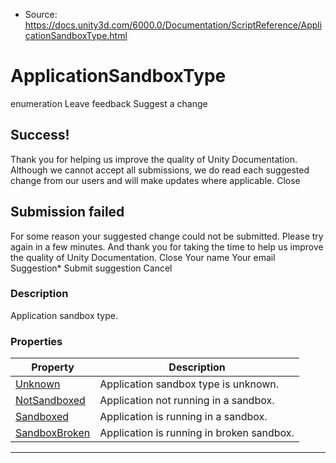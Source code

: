 * Source: https://docs.unity3d.com/6000.0/Documentation/ScriptReference/ApplicationSandboxType.html

# ApplicationSandboxType
enumeration
Leave feedback
Suggest a change
## Success!
Thank you for helping us improve the quality of Unity Documentation. Although we cannot accept all submissions, we do read each suggested change from our users and will make updates where applicable.
Close
## Submission failed
For some reason your suggested change could not be submitted. Please <a>try again</a> in a few minutes. And thank you for taking the time to help us improve the quality of Unity Documentation.
Close
Your name Your email Suggestion* Submit suggestion
Cancel
### Description
Application sandbox type.
### Properties
Property | Description  
---|---  
[Unknown](https://docs.unity3d.com/6000.0/Documentation/ScriptReference/ApplicationSandboxType.Unknown.html) | Application sandbox type is unknown.  
[NotSandboxed](https://docs.unity3d.com/6000.0/Documentation/ScriptReference/ApplicationSandboxType.NotSandboxed.html) | Application not running in a sandbox.  
[Sandboxed](https://docs.unity3d.com/6000.0/Documentation/ScriptReference/ApplicationSandboxType.Sandboxed.html) | Application is running in a sandbox.  
[SandboxBroken](https://docs.unity3d.com/6000.0/Documentation/ScriptReference/ApplicationSandboxType.SandboxBroken.html) | Application is running in broken sandbox.  
* * *
